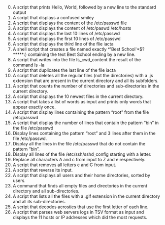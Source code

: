 0. A script that prints Hello, World, followed by a new line to the standard output
 1. A script that displays a confused smiley
2. A script that displays the content of the /etc/passwd file
3. A script that displays the content of /etc/paswd /etc/hosts
4. A script that displays the last 10 lines of /etc/passwd
5. A script that displays the first 10 lines of /etc/passwd
6. A script that displays the third line of the flie iacta
7. A shell script that creates a file named exactly \*\'Best School\'\*$\?\*\*\*\*\*:) containing the text Best School ending by a new line.
8. A script that writes into the file ls_cwd_content the result of the command ls -la
9. A script that duplicates the last line of the file iacta
10. A  script that deletes all the regular files (not the directories) with a .js extension that are present in the current directory and all its subfolders.
11. A script that counts the number of directories and sub-directories in the current directory.
12. A script that displays the 10 newest files in the current directory.
13. A script that takes a list of words as input and prints only words that appear exactly once.
14. A script that display  lines containing the pattern “root” from the file /etc/passwd
15. A script that display  the number of lines that contain the pattern “bin” in the file /etc/passwd
16. Display lines containing the pattern “root” and 3 lines after them in the file /etc/passwd.
17. Display all the lines in the file /etc/passwd that do not contain the pattern “bin”.
18. Display all lines of the file /etc/ssh/sshd_config starting with a letter.
19. Replace all characters A and c from input to Z and e respectively.
20. A script that removes all letters c and C from input.
21. A script that reverse its input.
22. A script that displays all users and their home directories, sorted by users.
23. A command that finds all empty files and directories in the current directory and all sub-directories.
24. A script that lists all the files with a .gif extension in the current directory and all its sub-directories.
25. A script that decodes acrostics that use the first letter of each line.
26. A script that parses web servers logs in TSV format as input and displays the 11 hosts or IP addresses which did the most requests.
